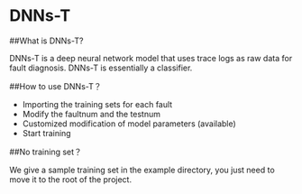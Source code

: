 # DNNs-T
##What is DNNs-T?

DNNs-T is a deep neural network model that uses trace logs as raw data for fault diagnosis. DNNs-T is essentially a classifier.

##How to use DNNs-T？

* Importing the training sets for each fault
* Modify the faultnum and the testnum
* Customized modification of model parameters (available)
* Start training

##No training set？

We give a sample training set in the example directory, you just need to move it to the root of the project.